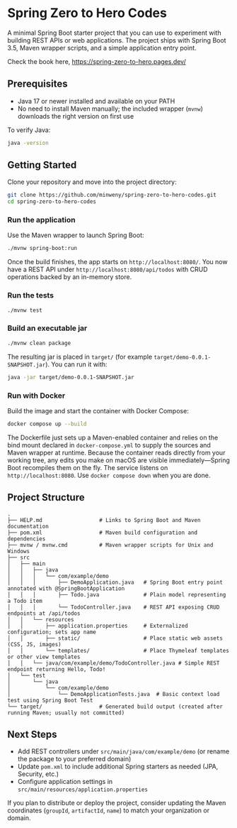 # Spring Zero to Hero Codes

A minimal Spring Boot starter project that you can use to experiment with building REST APIs or web applications. The project ships with Spring Boot 3.5, Maven wrapper scripts, and a simple application entry point.

Check the book here, https://spring-zero-to-hero.pages.dev/

## Prerequisites

- Java 17 or newer installed and available on your PATH
- No need to install Maven manually; the included wrapper (`mvnw`) downloads the right version on first use

To verify Java:

```bash
java -version
```

## Getting Started

Clone your repository and move into the project directory:

```bash
git clone https://github.com/minweny/spring-zero-to-hero-codes.git
cd spring-zero-to-hero-codes
```

### Run the application

Use the Maven wrapper to launch Spring Boot:

```bash
./mvnw spring-boot:run
```

Once the build finishes, the app starts on `http://localhost:8080/`. You now have a REST API under `http://localhost:8080/api/todos` with CRUD operations backed by an in-memory store.

### Run the tests

```bash
./mvnw test
```

### Build an executable jar

```bash
./mvnw clean package
```

The resulting jar is placed in `target/` (for example `target/demo-0.0.1-SNAPSHOT.jar`). You can run it with:

```bash
java -jar target/demo-0.0.1-SNAPSHOT.jar
```

### Run with Docker

Build the image and start the container with Docker Compose:

```bash
docker compose up --build
```

The Dockerfile just sets up a Maven-enabled container and relies on the bind mount declared in `docker-compose.yml` to supply the sources and Maven wrapper at runtime. Because the container reads directly from your working tree, any edits you make on macOS are visible immediately—Spring Boot recompiles them on the fly. The service listens on `http://localhost:8080`. Use `docker compose down` when you are done.

## Project Structure

```
.
├── HELP.md                  # Links to Spring Boot and Maven documentation
├── pom.xml                  # Maven build configuration and dependencies
├── mvnw / mvnw.cmd          # Maven wrapper scripts for Unix and Windows
├── src
│   ├── main
│   │   ├── java
│   │   │   └── com/example/demo
│   │   │       ├── DemoApplication.java   # Spring Boot entry point annotated with @SpringBootApplication
│   │   │       ├── Todo.java              # Plain model representing a Todo item
│   │   │       └── TodoController.java    # REST API exposing CRUD endpoints at /api/todos
│   │   └── resources
│   │       ├── application.properties     # Externalized configuration; sets app name
│   │       ├── static/                    # Place static web assets (CSS, JS, images)
│   │       └── templates/                 # Place Thymeleaf templates or other view templates
│   │   └── java/com/example/demo/TodoController.java # Simple REST endpoint returning Hello, Todo!
│   └── test
│       └── java
│           └── com/example/demo
│               └── DemoApplicationTests.java  # Basic context load test using Spring Boot Test
└── target/                  # Generated build output (created after running Maven; usually not committed)
```

## Next Steps

- Add REST controllers under `src/main/java/com/example/demo` (or rename the package to your preferred domain)
- Update `pom.xml` to include additional Spring starters as needed (JPA, Security, etc.)
- Configure application settings in `src/main/resources/application.properties`

If you plan to distribute or deploy the project, consider updating the Maven coordinates (`groupId`, `artifactId`, `name`) to match your organization or domain.
